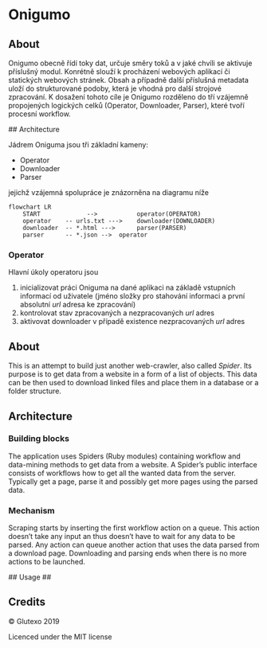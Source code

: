 # Onigumo #

## About

Onigumo obecně řídí toky dat, určuje směry toků a v jaké chvíli se aktivuje
příslušný modul.
Konrétně slouží k procházení webových aplikací či statických webových stránek.
Obsah a případně další příslušná metadata uloží do strukturované podoby,
která je vhodná pro další strojové zpracování. K dosažení tohoto cíle je
Onigumo rozděleno do tří vzájemně propojených logických celků
(Operator, Downloader, Parser), které tvoří procesní workflow.

## Architecture

Jádrem Oniguma jsou tři základní kameny:
* Operator
* Downloader
* Parser

jejichž vzájemná spolupráce je znázorněna na diagramu níže

```mermaid
flowchart LR
    START             -->           operator(OPERATOR)
    operator    -- urls.txt --->    downloader(DOWNLOADER)
    downloader  -- *.html --->      parser(PARSER)
    parser      -- *.json -->  operator
```

### Operator
Hlavní úkoly operatoru jsou

1. inicializovat práci Oniguma na dané aplikaci na základě vstupních informací od
uživatele (jméno složky pro stahování informaci a první absolutní *url* adresa ke zpracování)
2. kontrolovat stav zpracovaných a nezpracovaných *url* adres
3. aktivovat downloader v případě existence nezpracovaných *url* adres

## About ##

This is an attempt to build just another web-crawler, also called _Spider_. Its purpose is to get data from a website in a form of a list of objects. This data can be then used to download linked files and place them in a database or a folder structure.

## Architecture ##

### Building blocks ###

The application uses Spiders (Ruby modules) containing workflow and data-mining methods to get data from a website. A Spider’s public interface consists of workflows how to get all the wanted data from the server. Typically get a page, parse it and possibly get more pages using the parsed data.

### Mechanism ###

Scraping starts by inserting the first workflow action on a queue. This action doesn’t take any input an thus doesn’t have to wait for any data to be parsed. Any action can queue another action that uses the data parsed from a download page. Downloading and parsing ends when there is no more actions to be launched.

## Usage ##

## Credits ##

© Glutexo 2019

Licenced under the MIT license
